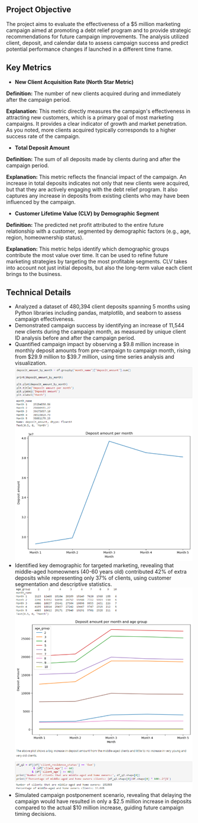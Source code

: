 ## Project Objective
The project aims to evaluate the effectiveness of a $5 million marketing campaign aimed at promoting a debt relief program and to provide strategic recommendations for future campaign improvements. The analysis utilized client, deposit, and calendar data to assess campaign success and predict potential performance changes if launched in a different time frame.

## Key Metrics
- **New Client Acquisition Rate (North Star Metric)**

**Definition:** The number of new clients acquired during and immediately after the campaign period.

**Explanation:** This metric directly measures the campaign's effectiveness in attracting new customers, which is a primary goal of most marketing campaigns. It provides a clear indicator of growth and market penetration. As you noted, more clients acquired typically corresponds to a higher success rate of the campaign.

- **Total Deposit Amount**

**Definition:** The sum of all deposits made by clients during and after the campaign period.

**Explanation:** This metric reflects the financial impact of the campaign. An increase in total deposits indicates not only that new clients were acquired, but that they are actively engaging with the debt relief program. It also captures any increase in deposits from existing clients who may have been influenced by the campaign.

- **Customer Lifetime Value (CLV) by Demographic Segment**

**Definition:** The predicted net profit attributed to the entire future relationship with a customer, segmented by demographic factors (e.g., age, region, homeownership status).

**Explanation:** This metric helps identify which demographic groups contribute the most value over time. It can be used to refine future marketing strategies by targeting the most profitable segments. CLV takes into account not just initial deposits, but also the long-term value each client brings to the business.

## Technical Details
- Analyzed a dataset of 480,394 client deposits spanning 5 months using Python libraries including pandas, matplotlib, and seaborn to assess campaign effectiveness.
- Demonstrated campaign success by identifying an increase of 11,544 new clients during the campaign month, as measured by unique client ID analysis before and after the campaign period.
- Quantified campaign impact by observing a $9.8 million increase in monthly deposit amounts from pre-campaign to campaign month, rising from $29.9 million to $39.7 million, using time series analysis and visualization.
![](https://github.com/najmisyazani/Marketing-Campaign-Performance/blob/main/Growth%20in%20deposit.png)
- Identified key demographic for targeted marketing, revealing that middle-aged homeowners (40-60 years old) contributed 42% of extra deposits while representing only 37% of clients, using customer segmentation and descriptive statistics.
![](https://github.com/najmisyazani/Marketing-Campaign-Performance/blob/main/Highest%20contribution%20sub-group%20of%20clients.png)
- Simulated campaign postponement scenario, revealing that delaying the campaign would have resulted in only a $2.5 million increase in deposits compared to the actual $10 million increase, guiding future campaign timing decisions.

